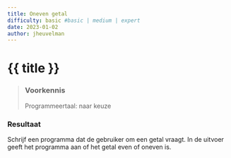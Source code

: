 ```yaml
---
title: Oneven getal
difficulty: basic #basic | medium | expert
date: 2023-01-02
author: jheuvelman
---
```




# {{ title }}

> ### Voorkennis
> Programmeertaal: naar keuze

### Resultaat
Schrijf een programma dat de gebruiker om een getal vraagt. In de
uitvoer geeft het programma aan of het getal even of oneven is.
